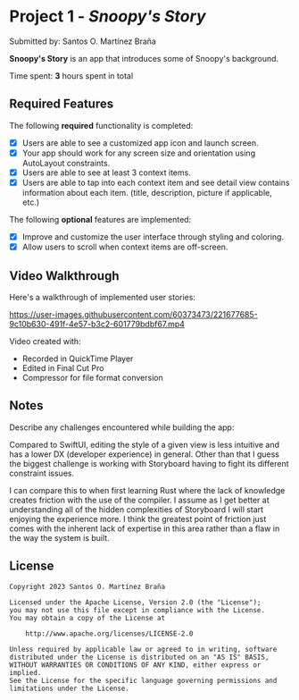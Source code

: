 # Project 1 - *Snoopy's Story*

Submitted by: Santos O. Martínez Braña

**Snoopy's Story** is an app that introduces some of Snoopy's background. 

Time spent: **3** hours spent in total

## Required Features

The following **required** functionality is completed:

- [X] Users are able to see a customized app icon and launch screen.
- [X] Your app should work for any screen size and orientation using AutoLayout constraints.
- [X] Users are able to see at least 3 context items.
- [X] Users are able to tap into each context item and see detail view contains information about each item. (title, description, picture if applicable, etc.)
 
The following **optional** features are implemented:

- [X] Improve and customize the user interface through styling and coloring.
- [X] Allow users to scroll when context items are off-screen.

## Video Walkthrough

Here's a walkthrough of implemented user stories:

https://user-images.githubusercontent.com/60373473/221677685-9c10b630-491f-4e57-b3c2-601779bdbf67.mp4

<!-- Replace this with whatever GIF tool you used! -->
<!-- Note: Used MP4 video format instead of GIF as the file size was way smaller at a higher quality.-->
Video created with:
- Recorded in QuickTime Player
- Edited in Final Cut Pro
- Compressor for file format conversion
<!-- Recommended tools:
[Kap](https://getkap.co/) for macOS
[ScreenToGif](https://www.screentogif.com/) for Windows
[peek](https://github.com/phw/peek) for Linux. -->

## Notes

Describe any challenges encountered while building the app:

Compared to SwiftUI, editing the style of a given view is less intuitive and has a lower DX (developer experience) in general. Other than that I guess the biggest challenge is working with Storyboard having to fight its different constraint issues.

I can compare this to when first learning Rust where the lack of knowledge creates friction with the use of the compiler. I assume as I get better at understanding all of the hidden complexities of Storyboard I will start enjoying the experience more. I think the greatest point of friction just comes with the inherent lack of expertise in this area rather than a flaw in the way the system is built.

## License

    Copyright 2023 Santos O. Martínez Braña

    Licensed under the Apache License, Version 2.0 (the "License");
    you may not use this file except in compliance with the License.
    You may obtain a copy of the License at

        http://www.apache.org/licenses/LICENSE-2.0

    Unless required by applicable law or agreed to in writing, software
    distributed under the License is distributed on an "AS IS" BASIS,
    WITHOUT WARRANTIES OR CONDITIONS OF ANY KIND, either express or implied.
    See the License for the specific language governing permissions and
    limitations under the License.
